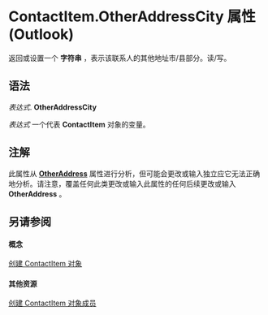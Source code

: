 
# ContactItem.OtherAddressCity 属性 (Outlook)

返回或设置一个 **字符串** ，表示该联系人的其他地址市/县部分。读/写。


## 语法

 _表达式_. **OtherAddressCity**

 _表达式_ 一个代表 **ContactItem** 对象的变量。


## 注解

此属性从 **[OtherAddress](16bc351b-9522-4cf9-2838-74e644fec828.md)** 属性进行分析，但可能会更改或输入独立应它无法正确地分析。请注意，覆盖任何此类更改或输入此属性的任何后续更改或输入 **OtherAddress** 。


## 另请参阅


#### 概念


[创建 ContactItem 对象](8e32093c-a678-f1fd-3f35-c2d8994d166f.md)
#### 其他资源


[创建 ContactItem 对象成员](a8b13369-4c87-02aa-e62a-1f3067e559fa.md)